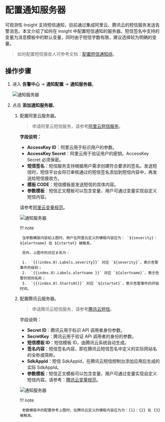 # 配置通知服务器

可观测性 Insight 支持短信通知，目前通过集成阿里云、腾讯云的短信服务发送告警消息。本文介绍了如何在 insight 中配置短信通知的服务器。短信签名中支持的变量为消息模板中的默认变量，同时由于短信字数有限，建议选择较为明确的变量。

> 如何配置短信接收人可参考文档：[配置短信通知组](../../user-guide/alert-center/message.md)。

## 操作步骤

1. 进入 __告警中心__ -> __通知配置__ -> __通知服务器__。

    ![通知服务器](https://docs.daocloud.io/daocloud-docs-images/docs/zh/docs/insight/images/smsserver00.png)

2. 点击 __添加通知服务器__。

    1. 配置阿里云服务器。

        > 申请阿里云短信服务，请参考[阿里云短信服务](https://help.aliyun.com/document_detail/108062.html?spm=a2c4g.57535.0.0.2cec637ffna8ye)。

        **字段说明：**

        - __AccessKey ID__：阿里云用于标识用户的参数。
        - __AccessKey Secret__：阿里云用于验证用户的密钥。AccessKey Secret 必须保密。
        - __短信签名__：短信服务支持根据用户需求创建符合要求的签名。发送短信时，短信平台会将已审核通过的短信签名添加到短信内容中，再发送给短信接收方。
        - __模板 CODE__：短信模板是发送短信的具体内容。
        - __参数模板__：短信正文模板可以包含变量，用户可通过变量实现自定义短信内容。

        请参考[阿里云变量规范](https://help.aliyun.com/document_detail/463270.html)。

        ![通知服务器](https://docs.daocloud.io/daocloud-docs-images/docs/zh/docs/insight/images/sms02.png)

        !!! note

            当参数模版内容如上图时，用户在阿里云定义的模板内容应为： `${severity}：${alertname} 在 ${startat} 被触发。` 
            
            另外，上图中的对应关系为：
       
            1.  `{{(index.0).Labels.severity}}` 对应 `${severity}`，表示告警事件的级别；
            2.  `{{index.0).Labels.alertname }}` 对应 `${alertname}`，表示告警的规则名称；
            3.  `{{(index.0).StartsAt}}` 对应 `${startat}`，表示告警事件的开始时间。

    3. 配置腾讯云服务器。

        > 申请腾讯云短信服务，请参考[腾讯云短信](https://cloud.tencent.com/document/product/382/37794)。

        字段说明：

        - __Secret ID__：腾讯云用于标识 API 调用者身份参数。
        - __SecretKey__：腾讯云用于验证 API 调用者的身份的参数。
        - __短信模板 ID__：短信模板 ID，由腾讯云系统自动生成。
        - __签名内容__：短信签名内容，即在腾讯云短信签名中定义的实际网站名的全称或简称。
        - __SdkAppId__：短信 SdkAppId，在腾讯云短信控制台添加应用后生成的实际 SdkAppId。
        - __参数模板__：短信正文模板可以包含变量，用户可通过变量实现自定义短信内容。请参考：[腾讯云变量规范](https://cloud.tencent.com/document/product/382/39023#.E5.8F.98.E9.87.8F.E8.A7.84.E8.8C.83.3Ca-id.3D.22variable.22.3E.3C.2Fa.3E)。

        ![通知服务器](https://docs.daocloud.io/daocloud-docs-images/docs/zh/docs/insight/images/sms03.png)

        !!! note

            参数模板中的配置参考上图时，在腾讯云定义的模板内容应为为：{1}：{2} 在 {3} 被触发。
